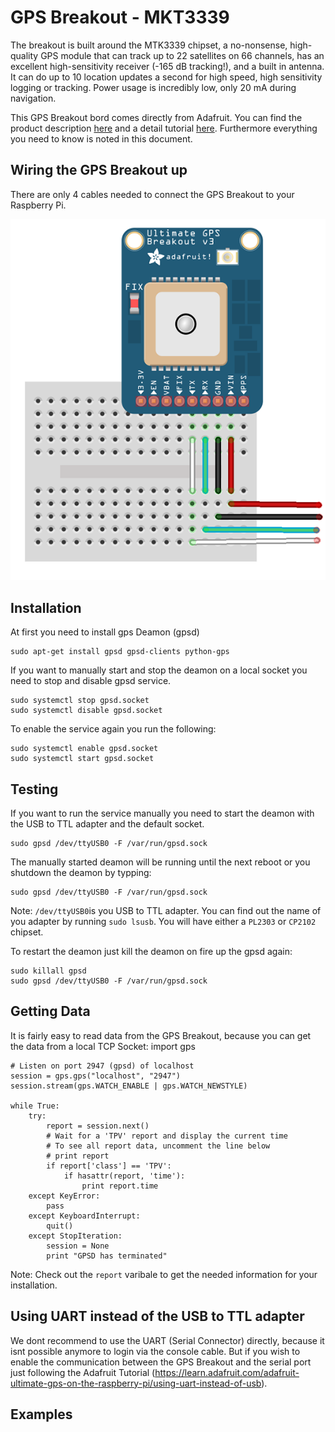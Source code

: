 # GPS Breakout - MKT3339

The breakout is built around the MTK3339 chipset, a no-nonsense, high-quality GPS module that can track up to 22 satellites on 66 channels, has an excellent high-sensitivity receiver (-165 dB tracking!), and a built in antenna. It can do up to 10 location updates a second for high speed, high sensitivity logging or tracking. Power usage is incredibly low, only 20 mA during navigation.

This GPS Breakout bord comes directly from Adafruit. You can find the product description [here](https://www.adafruit.com/products/746) and a detail tutorial [here](https://learn.adafruit.com/adafruit-ultimate-gps-on-the-raspberry-pi/introduction). Furthermore everything you need to know is noted in this document.

## Wiring the GPS Breakout up

There are only 4 cables needed to connect the GPS Breakout to your Raspberry Pi.

![Wiring](raspberry_pi_UltimateGPS_bb.png)


## Installation

At first you need to install gps Deamon (gpsd)

```
sudo apt-get install gpsd gpsd-clients python-gps
```

If you want to manually start and stop the deamon on a local socket you need to stop and disable gpsd service.
```
sudo systemctl stop gpsd.socket
sudo systemctl disable gpsd.socket
```

To enable the service again you run the following:
```
sudo systemctl enable gpsd.socket
sudo systemctl start gpsd.socket
```

## Testing
If you want to run the service manually you need to start the deamon with the USB to TTL adapter and the default socket.
```
sudo gpsd /dev/ttyUSB0 -F /var/run/gpsd.sock
```

The manually started deamon will be running until the next reboot or you shutdown the deamon by typping:
```
sudo gpsd /dev/ttyUSB0 -F /var/run/gpsd.sock
```
Note: ```/dev/ttyUSB0```is you USB to TTL adapter. You can find out the name of you adapter by running ```sudo lsusb```. You will have either a ```PL2303``` or ```CP2102``` chipset.

To restart the deamon just kill the deamon on fire up the gpsd again:
```
sudo killall gpsd
sudo gpsd /dev/ttyUSB0 -F /var/run/gpsd.sock
```

## Getting Data

It is fairly easy to read data from the GPS Breakout, because you can get the data from a local TCP Socket:
import gps

```
# Listen on port 2947 (gpsd) of localhost
session = gps.gps("localhost", "2947")
session.stream(gps.WATCH_ENABLE | gps.WATCH_NEWSTYLE)

while True:
    try:
    	report = session.next()
		# Wait for a 'TPV' report and display the current time
		# To see all report data, uncomment the line below
		# print report
        if report['class'] == 'TPV':
            if hasattr(report, 'time'):
                print report.time
    except KeyError:
		pass
    except KeyboardInterrupt:
		quit()
    except StopIteration:
		session = None
		print "GPSD has terminated"
```

Note: Check out the ```report``` varibale to get the needed information for your installation.

## Using UART instead of the USB to TTL adapter

We dont recommend to use the UART (Serial Connector) directly, because it isnt possible anymore to login via the console cable. But if you wish to enable the communication between the GPS Breakout and the serial port just following the Adafruit Tutorial (https://learn.adafruit.com/adafruit-ultimate-gps-on-the-raspberry-pi/using-uart-instead-of-usb).

## Examples
